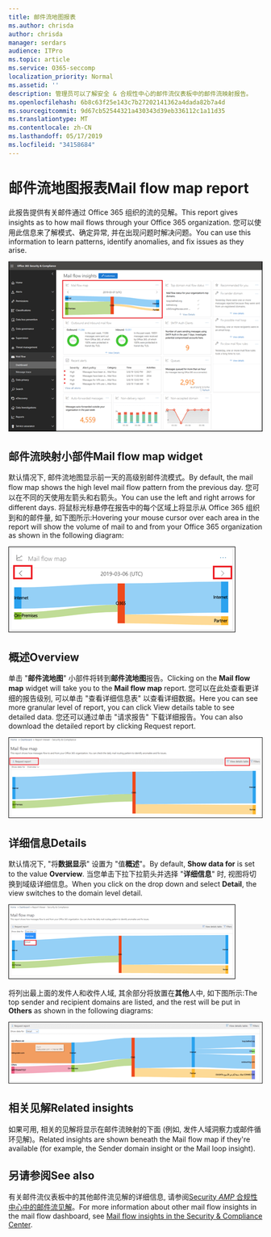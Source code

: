 ```yaml
---
title: 邮件流地图报表
ms.author: chrisda
author: chrisda
manager: serdars
audience: ITPro
ms.topic: article
ms.service: O365-seccomp
localization_priority: Normal
ms.assetid: ''
description: 管理员可以了解安全 & 合规性中心的邮件流仪表板中的邮件流映射报告。
ms.openlocfilehash: 6b8c63f25e143c7b27202141362a4dada82b7a4d
ms.sourcegitcommit: 9d67cb52544321a430343d39eb336112c1a11d35
ms.translationtype: MT
ms.contentlocale: zh-CN
ms.lasthandoff: 05/17/2019
ms.locfileid: "34158684"
---
```

# <a name="mail-flow-map-report"></a><span data-ttu-id="05d61-103">邮件流地图报表</span><span class="sxs-lookup"><span data-stu-id="05d61-103">Mail flow map report</span></span>

<span data-ttu-id="05d61-104">此报告提供有关邮件通过 Office 365 组织的流的见解。</span><span class="sxs-lookup"><span data-stu-id="05d61-104">This report gives insights as to how mail flows through your Office 365 organization.</span></span> <span data-ttu-id="05d61-105">您可以使用此信息来了解模式、确定异常, 并在出现问题时解决问题。</span><span class="sxs-lookup"><span data-stu-id="05d61-105">You can use this information to learn patterns, identify anomalies, and fix issues as they arise.</span></span>

![Security & 合规性中心的邮件流仪表板中的邮件流映射报告](media/mail-flow-map-selected.png)

## <a name="mail-flow-map-widget"></a><span data-ttu-id="05d61-107">邮件流映射小部件</span><span class="sxs-lookup"><span data-stu-id="05d61-107">Mail flow map widget</span></span>

<span data-ttu-id="05d61-108">默认情况下, 邮件流地图显示前一天的高级别邮件流模式。</span><span class="sxs-lookup"><span data-stu-id="05d61-108">By default, the mail flow map shows the high level mail flow pattern from the previous day.</span></span> <span data-ttu-id="05d61-109">您可以在不同的天使用左箭头和右箭头。</span><span class="sxs-lookup"><span data-stu-id="05d61-109">You can use the left and right arrows for different days.</span></span> <span data-ttu-id="05d61-110">将鼠标光标悬停在报告中的每个区域上将显示从 Office 365 组织到和的邮件量, 如下图所示:</span><span class="sxs-lookup"><span data-stu-id="05d61-110">Hovering your mouse cursor over each area in the report will show the volume of mail to and from your Office 365 organization as shown in the following diagram:</span></span>

![邮件流映射小组件中的向左和向右箭头](media/mail-flow-map-widget.png)

## <a name="overview"></a><span data-ttu-id="05d61-112">概述</span><span class="sxs-lookup"><span data-stu-id="05d61-112">Overview</span></span>

<span data-ttu-id="05d61-113">单击 "**邮件流地图**" 小部件将转到**邮件流地图**报告。</span><span class="sxs-lookup"><span data-stu-id="05d61-113">Clicking on the **Mail flow map** widget will take you to the **Mail flow map** report.</span></span> <span data-ttu-id="05d61-114">您可以在此处查看更详细的报告级别, 可以单击 "查看详细信息表" 以查看详细数据。</span><span class="sxs-lookup"><span data-stu-id="05d61-114">Here you can see more granular level of report, you can click View details table to see detailed data.</span></span> <span data-ttu-id="05d61-115">您还可以通过单击 "请求报告" 下载详细报告。</span><span class="sxs-lookup"><span data-stu-id="05d61-115">You can also download the detailed report by clicking Request report.</span></span>

![邮件流映射报告中的概述视图](media/mail-flow-map-overview.png)

## <a name="details"></a><span data-ttu-id="05d61-117">详细信息</span><span class="sxs-lookup"><span data-stu-id="05d61-117">Details</span></span>

<span data-ttu-id="05d61-118">默认情况下, "将**数据显示**" 设置为 "值**概述**"。</span><span class="sxs-lookup"><span data-stu-id="05d61-118">By default, **Show data for** is set to the value **Overview**.</span></span> <span data-ttu-id="05d61-119">当您单击下拉下拉箭头并选择 "**详细信息**" 时, 视图将切换到域级详细信息。</span><span class="sxs-lookup"><span data-stu-id="05d61-119">When you click on the drop down and select **Detail**, the view switches to the domain level detail.</span></span>

![在邮件流映射报告中选择 "在概述视图中显示数据中的详细信息"](media/mail-flow-map-select-detail.png)

<span data-ttu-id="05d61-121">将列出最上面的发件人和收件人域, 其余部分将放置在**其他**人中, 如下图所示:</span><span class="sxs-lookup"><span data-stu-id="05d61-121">The top sender and recipient domains are listed, and the rest will be put in **Others** as shown in the following diagrams:</span></span>

![邮件流映射报告中的详细信息视图](media/mail-flow-map-detail.png)

## <a name="related-insights"></a><span data-ttu-id="05d61-123">相关见解</span><span class="sxs-lookup"><span data-stu-id="05d61-123">Related insights</span></span>

<span data-ttu-id="05d61-124">如果可用, 相关的见解将显示在邮件流映射的下面 (例如, 发件人域洞察力或邮件循环见解)。</span><span class="sxs-lookup"><span data-stu-id="05d61-124">Related insights are shown beneath the Mail flow map if they're available (for example, the Sender domain insight or the Mail loop insight).</span></span>

## <a name="see-also"></a><span data-ttu-id="05d61-125">另请参阅</span><span class="sxs-lookup"><span data-stu-id="05d61-125">See also</span></span>

<span data-ttu-id="05d61-126">有关邮件流仪表板中的其他邮件流见解的详细信息, 请参阅[Security _AMP_ 合规性中心中的邮件流见解](mail-flow-insights-v2.md)。</span><span class="sxs-lookup"><span data-stu-id="05d61-126">For more information about other mail flow insights in the mail flow dashboard, see [Mail flow insights in the Security & Compliance Center](mail-flow-insights-v2.md).</span></span>